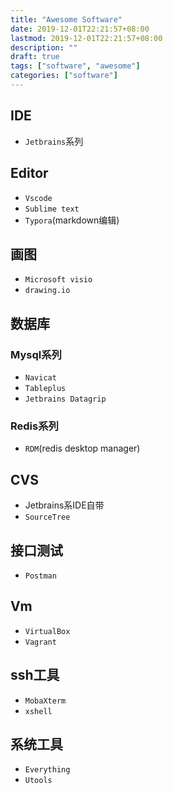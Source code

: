 ```yaml
---
title: "Awesome Software"
date: 2019-12-01T22:21:57+08:00
lastmod: 2019-12-01T22:21:57+08:00
description: ""
draft: true
tags: ["software", "awesome"]
categories: ["software"]
---
```

## IDE
* `Jetbrains`系列

## Editor
* `Vscode`
* `Sublime text`
* `Typora`(markdown编辑)

## 画图
* `Microsoft visio`
* `drawing.io`

## 数据库
### Mysql系列
* `Navicat`
* `Tableplus`
* `Jetbrains Datagrip`

### Redis系列
* `RDM`(redis desktop manager)


## CVS
* Jetbrains系IDE自带
* `SourceTree`

## 接口测试
* `Postman`

## Vm
* `VirtualBox`
* `Vagrant`

## ssh工具
* `MobaXterm`
* `xshell`

## 系统工具
* `Everything`
* `Utools`


